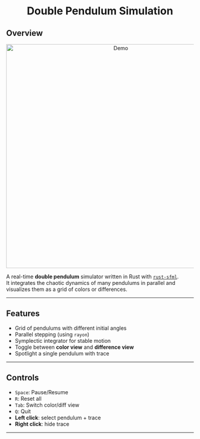 <h1 align="center">Double Pendulum Simulation</h1>

## Overview

<!-- [demo](./demo.mp4) -->

<p align="center">
  <img src="./demo.mp4" alt="Demo" width="600"/>
</p>

A real-time **double pendulum** simulator written in Rust with [`rust-sfml`](https://github.com/jeremyletang/rust-sfml).  
It integrates the chaotic dynamics of many pendulums in parallel and visualizes them as a grid of colors or differences.

---

## Features
- Grid of pendulums with different initial angles
- Parallel stepping (using `rayon`)
- Symplectic integrator for stable motion
- Toggle between **color view** and **difference view**
- Spotlight a single pendulum with trace

---

## Controls
- `Space`: Pause/Resume  
- `R`: Reset all  
- `Tab`: Switch color/diff view  
- `Q`: Quit  
- **Left click**: select pendulum + trace  
- **Right click**: hide trace

---
